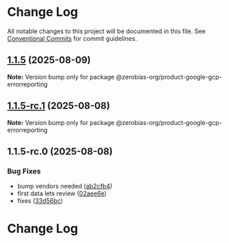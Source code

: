 # Change Log

All notable changes to this project will be documented in this file.
See [Conventional Commits](https://conventionalcommits.org) for commit guidelines.

## [1.1.5](https://github.com/zerobias-org/product/compare/@zerobias-org/product-google-gcp-errorreporting@1.1.5-rc.1...@zerobias-org/product-google-gcp-errorreporting@1.1.5) (2025-08-09)

**Note:** Version bump only for package @zerobias-org/product-google-gcp-errorreporting





## [1.1.5-rc.1](https://github.com/zerobias-org/product/compare/@zerobias-org/product-google-gcp-errorreporting@1.1.5-rc.0...@zerobias-org/product-google-gcp-errorreporting@1.1.5-rc.1) (2025-08-08)

**Note:** Version bump only for package @zerobias-org/product-google-gcp-errorreporting





## 1.1.5-rc.0 (2025-08-08)


### Bug Fixes

* bump vendors needed ([ab2cfb4](https://github.com/zerobias-org/product/commit/ab2cfb4a9cf2e3008e08b068f98011fec096c932))
* first data lets review ([02aee6e](https://github.com/zerobias-org/product/commit/02aee6e8c4f11675de7c63a00f4c8254a67a4dd7))
* fixes ([33d56bc](https://github.com/zerobias-org/product/commit/33d56bcaedf3fa5e3939a33c0fb57eda53539d05))





# Change Log
